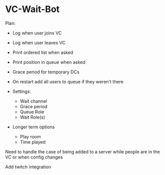 # VC-Wait-Bot

Plan:
* Log when user joins VC
* Log when user leaves VC
* Print ordered list when asked
* Print position in queue when asked
* Grace period for temporary DCs
* On restart add all users to queue if they weren't there
* Settings:
    * Wait channel
    * Grace period
    * Queue Role
    * Wait Role(s)

* Longer term options
    * Play room
    * Time played

Need to handle the case of being added to a server while people are in the VC or when config changes

Add twitch integration